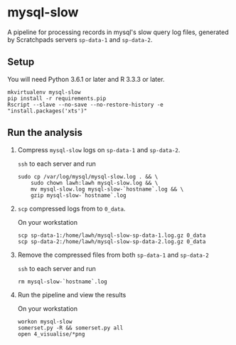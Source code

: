 # mysql-slow

A pipeline for processing records in mysql's slow query log files, generated
by Scratchpads servers `sp-data-1` and `sp-data-2`.

## Setup

You will need Python 3.6.1 or later and R 3.3.3 or later.

```
mkvirtualenv mysql-slow
pip install -r requirements.pip
Rscript --slave --no-save --no-restore-history -e "install.packages('xts')"
```

## Run the analysis

1. Compress `mysql-slow` logs on `sp-data-1` and `sp-data-2`.

    `ssh` to each server and run

    ```
    sudo cp /var/log/mysql/mysql-slow.log . && \
        sudo chown lawh:lawh mysql-slow.log && \
        mv mysql-slow.log mysql-slow-`hostname`.log && \
        gzip mysql-slow-`hostname`.log
    ```

2. `scp` compressed logs from to `0_data`.

    On your workstation

    ```
    scp sp-data-1:/home/lawh/mysql-slow-sp-data-1.log.gz 0_data
    scp sp-data-2:/home/lawh/mysql-slow-sp-data-2.log.gz 0_data
    ```

3. Remove the compressed files from both `sp-data-1` and `sp-data-2`

    `ssh` to each server and run

    ```
    rm mysql-slow-`hostname`.log
    ```

4. Run the pipeline and view the results

    On your workstation

    ```
    workon mysql-slow
    somerset.py -R && somerset.py all
    open 4_visualise/*png
    ```

